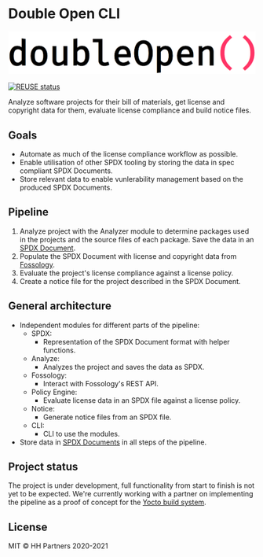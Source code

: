 <!--
SPDX-FileCopyrightText: 2020 HH Partners

SPDX-License-Identifier: MIT
-->

# Double Open CLI

![Double Open logo](double_open_logo_huge.png)

[![REUSE status](https://api.reuse.software/badge/github.com/doubleopen-project/doubleopen-cli)](https://api.reuse.software/info/github.com/doubleopen-project/doubleopen-cli)

Analyze software projects for their bill of materials, get license and copyright data for them,
evaluate license compliance and build notice files.

## Goals

- Automate as much of the license compliance workflow as possible.
- Enable utilisation of other SPDX tooling by storing the data in spec compliant SPDX Documents.
- Store relevant data to enable vunlerability management based on the produced SPDX Documents.

## Pipeline

1. Analyze project with the Analyzer module to determine packages used in the projects and the
source files of each package. Save the data in an
[SPDX Document](https://spdx.github.io/spdx-spec/).
2. Populate the SPDX Document with license and copyright data from
[Fossology](https://github.com/fossology/fossology).
3. Evaluate the project's license compliance against a license policy.
4. Create a notice file for the project described in the SPDX Document.

## General architecture

- Independent modules for different parts of the pipeline:
  - SPDX:
    - Representation of the SPDX Document format with helper functions.
  - Analyze:
    - Analyzes the project and saves the data as SPDX.
  - Fossology:
    - Interact with Fossology's REST API.
  - Policy Engine:
    - Evaluate license data in an SPDX file against a license policy.
  - Notice:
    - Generate notice files from an SPDX file.
  - CLI:
    - CLI to use the modules.
- Store data in [SPDX Documents](https://spdx.github.io/spdx-spec/) in all steps of the pipeline.

## Project status

The project is under development, full functionality from start to finish is not yet to be
expected. We're currently working with a partner on implementing the pipeline as a proof of concept
for the [Yocto build system](https://www.yoctoproject.org/).

## License

MIT © HH Partners 2020-2021
